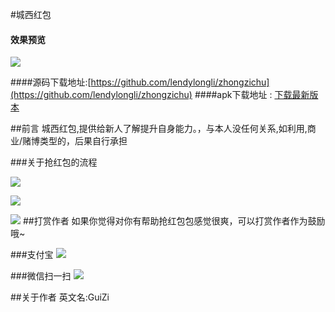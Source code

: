 #城西红包

#### 效果预览
![](show_min.gif)

####源码下载地址:[https://github.com/lendylongli/zhongzichu](https://github.com/lendylongli/zhongzichu)
####apk下载地址 : <a href="http://985.so/7BAr" target="_blank">下载最新版本</a>

##前言
城西红包,提供给新人了解提升自身能力。，与本人没任何关系,如利用,商业/赌博类型的，后果自行承担

###关于抢红包的流程

![](zhongzichu_1.jpg)

![](zhongzichu_2.jpg)

![](zhongzichu_3.jpg)
##打赏作者
如果你觉得对你有帮助抢红包包感觉很爽，可以打赏作者作为鼓励哦~

###支付宝
![](alipay.png)

###微信扫一扫
![](wechatpay.jpg)

##关于作者
英文名:GuiZi<br>

